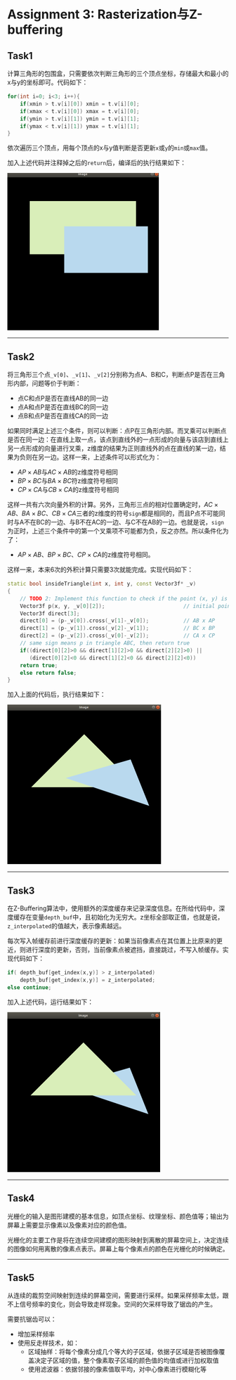 # Assignment 3: Rasterization与Z-buffering 

## Task1

计算三角形的包围盒，只需要依次判断三角形的三个顶点坐标，存储最大和最小的x与y的坐标即可。代码如下：

```cpp
for(int i=0; i<3; i++){
    if(xmin > t.v[i][0]) xmin = t.v[i][0];
    if(xmax < t.v[i][0]) xmax = t.v[i][0];
    if(ymin > t.v[i][1]) ymin = t.v[i][1];
    if(ymax < t.v[i][1]) ymax = t.v[i][1];
}
```

依次遍历三个顶点，用每个顶点的x与y值判断是否更新`x`或`y`的`min`或`max`值。

加入上述代码并注释掉之后的`return`后，编译后的执行结果如下：

<img src="pic\\1.png" style="zoom:50%;" />

-------

## Task2

将三角形三个点`_v[0]`、`_v[1]`、`_v[2]`分别称为点A、B和C，判断点P是否在三角形内部，问题等价于判断：

- 点C和点P是否在直线AB的同一边
- 点A和点P是否在直线BC的同一边
- 点B和点P是否在直线CA的同一边

如果同时满足上述三个条件，则可以判断：点P在三角形内部。而叉乘可以判断点是否在同一边：在直线上取一点，该点到直线外的一点形成的向量与该店到直线上另一点形成的向量进行叉乘，z维度的结果为正则直线外的点在直线的某一边，结果为负则在另一边。这样一来，上述条件可以形式化为：

- $AP\times AB$与$AC\times AB$的z维度符号相同
- $BP\times BC$与$BA\times BC$符z维度符号相同
- $CP\times CA$与$CB\times CA$的z维度符号相同

这样一共有六次向量外积的计算。另外，三角形三点的相对位置确定时，$AC\times AB$、$BA\times BC$、$CB\times CA$三者的z维度的符号`sign`都是相同的，而且P点不可能同时与A不在BC的一边、与B不在AC的一边、与C不在AB的一边。也就是说，`sign`为正时，上述三个条件中的第一个叉乘项不可能都为负，反之亦然。所以条件化为了：

- $AP\times AB$、$BP\times BC$、$CP\times CA$的z维度符号相同。

这样一来，本来6次的外积计算只需要3次就能完成。实现代码如下：

```cpp
static bool insideTriangle(int x, int y, const Vector3f* _v)
{   
    // TODO 2: Implement this function to check if the point (x, y) is inside the triangle represented by _v[0], _v[1], _v[2]  
    Vector3f p(x, y, _v[0][2]);							// initial point p
    Vector3f direct[3];	
    direct[0] = (p-_v[0]).cross(_v[1]-_v[0]);			// AB x AP
    direct[1] = (p-_v[1]).cross(_v[2]-_v[1]);			// BC x BP
    direct[2] = (p-_v[2]).cross(_v[0]-_v[2]);			// CA x CP
    // same sign means p in triangle ABC, then return true
    if((direct[0][2]>0 && direct[1][2]>0 && direct[2][2]>0) ||
       (direct[0][2]<0 && direct[1][2]<0 && direct[2][2]<0))
    return true;
    else return false;
}
```

加入上面的代码后，执行结果如下：

<img src="pic\\2.png" style="zoom:50%;" />

------

## Task3 

在Z-Buffering算法中，使用额外的深度缓存来记录深度信息。在所给代码中，深度缓存在变量`depth_buf`中，且初始化为无穷大。z坐标全部取正值，也就是说，`z_interpolated`的值越大，表示像素越远。

每次写入帧缓存前进行深度缓存的更新：如果当前像素点在其位置上比原来的更近，则进行深度的更新，否则，当前像素点被遮挡，直接跳过，不写入帧缓存。实现代码如下：

```cpp
if( depth_buf[get_index(x,y)] > z_interpolated) 
    depth_buf[get_index(x,y)] = z_interpolated;
else continue;
```

加入上述代码，运行结果如下：

<img src="pic\\3.png" style="zoom:50%;" />

----------

## Task4

光栅化的输入是图形建模的基本信息，如顶点坐标、纹理坐标、颜色值等；输出为屏幕上需要显示像素以及像素对应的颜色值。

光栅化的主要工作是将在连续空间建模的图形映射到离散的屏幕空间上，决定连续的图像如何用离散的像素点表示。屏幕上每个像素点的颜色在光栅化的时候确定。

-----

## Task5

从连续的裁剪空间映射到连续的屏幕空间，需要进行采样。如果采样频率太低，跟不上信号频率的变化，则会导致走样现象。空间的欠采样导致了锯齿的产生。

需要抗锯齿可以：

- 增加采样频率
- 使用反走样技术，如：
  - 区域抽样：将每个像素分成几个等大的子区域，依据子区域是否被图像覆盖决定子区域的值，整个像素取子区域的颜色值的均值或进行加权取值
  - 使用滤波器：依据邻接的像素值取平均，对中心像素进行模糊化等